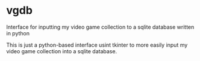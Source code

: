 # vgdb
Interface for inputting my video game collection to a sqlite database written in python

This is just a python-based interface usint tkinter to more easily input my video game collection into a sqlite database.

